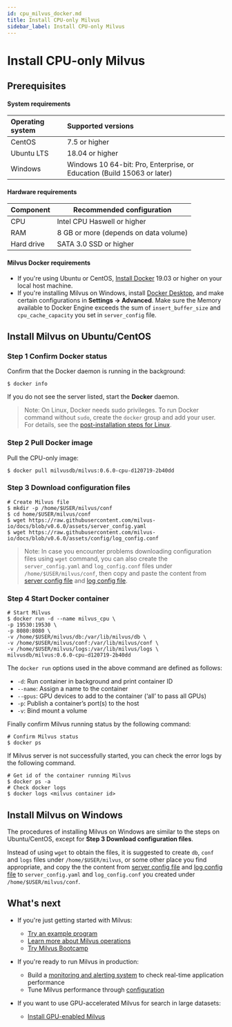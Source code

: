 ```yaml
---
id: cpu_milvus_docker.md
title: Install CPU-only Milvus
sidebar_label: Install CPU-only Milvus
---
```


# Install CPU-only Milvus

## Prerequisites

#### System requirements

| Operating system | Supported versions                                           |
| :--------------- | :----------------------------------------------------------- |
| CentOS           | 7.5 or higher                                                |
| Ubuntu LTS       | 18.04 or higher                                              |
| Windows          | Windows 10 64-bit: Pro, Enterprise, or Education (Build 15063 or later) |

#### Hardware requirements

| Component  | Recommended configuration             |
| ---------- | ------------------------------------- |
| CPU        | Intel CPU Haswell or higher           |
| RAM        | 8 GB or more (depends on data volume) |
| Hard drive | SATA 3.0 SSD or higher                |

#### Milvus Docker requirements

- If you're using Ubuntu or CentOS, [Install Docker](https://docs.docker.com/engine/installation/linux/docker-ce/ubuntu/) 19.03 or higher on your local host machine.
- If you're installing Milvus on Windows, install [Docker Desktop](https://docs.docker.com/docker-for-windows/install/), and make certain configurations in **Settings -> Advanced**. Make sure the Memory available to Docker Engine exceeds the sum of `insert_buffer_size` and `cpu_cache_capacity` you set in `server_config` file.

## Install Milvus on Ubuntu/CentOS

### Step 1 Confirm Docker status

Confirm that the Docker daemon is running in the background:

```shell
$ docker info
```

If you do not see the server listed, start the **Docker** daemon.

> Note: On Linux, Docker needs sudo privileges. To run Docker command without `sudo`, create the `docker` group and add your user. For details, see the [post-installation steps for Linux](https://docs.docker.com/install/linux/linux-postinstall/).

### Step 2 Pull Docker image

Pull the CPU-only image:

```shell
$ docker pull milvusdb/milvus:0.6.0-cpu-d120719-2b40dd
```

### Step 3 Download configuration files

```shell
# Create Milvus file
$ mkdir -p /home/$USER/milvus/conf
$ cd home/$USER/milvus/conf
$ wget https://raw.githubusercontent.com/milvus-io/docs/blob/v0.6.0/assets/server_config.yaml
$ wget https://raw.githubusercontent.com/milvus-io/docs/blob/v0.6.0/assets/config/log_config.conf
```

> Note: In case you encounter problems downloading configuration files using `wget` command, you can also create the `server_config.yaml` and `log_config.conf` files under `/home/$USER/milvus/conf`, then copy and paste the content from [server config file](https://github.com/milvus-io/milvus/blob/0.7.0/core/conf/demo/server_config.yaml) and [log config file](https://github.com/milvus-io/milvus/blob/0.7.0/core/conf/demo/log_config.conf).

### Step 4 Start Docker container

```shell
# Start Milvus
$ docker run -d --name milvus_cpu \
-p 19530:19530 \
-p 8080:8080 \
-v /home/$USER/milvus/db:/var/lib/milvus/db \
-v /home/$USER/milvus/conf:/var/lib/milvus/conf \
-v /home/$USER/milvus/logs:/var/lib/milvus/logs \
milvusdb/milvus:0.6.0-cpu-d120719-2b40dd
```

The `docker run` options used in the above command are defined as follows:

- `-d`: Run container in background and print container ID
- `--name`: Assign a name to the container
- `--gpus`: GPU devices to add to the container (‘all’ to pass all GPUs)
- `-p`: Publish a container’s port(s) to the host
- `-v`: Bind mount a volume

Finally confirm Milvus running status by the following command:

```shell
# Confirm Milvus status
$ docker ps
```

If Milvus server is not successfully started, you can check the error logs by the following command.

```shell
# Get id of the container running Milvus
$ docker ps -a
# Check docker logs
$ docker logs <milvus container id>
```

## Install Milvus on Windows

The procedures of installing Milvus on Windows are similar to the steps on Ubuntu/CentOS, except for **Step 3 Download configuration files**.

Instead of using `wget` to obtain the files, it is suggested to create `db`, `conf` and `logs` files under `/home/$USER/milvus`, or some other place you find appropriate, and copy the the content from [server config file](https://github.com/milvus-io/milvus/blob/0.7.0/core/conf/demo/server_config.yaml) and [log config file](https://github.com/milvus-io/milvus/blob/0.7.0/core/conf/demo/log_config.conf) to `server_config.yaml` and `log_config.conf` you created under `/home/$USER/milvus/conf`.

## What's next

- If you're just getting started with Milvus:

  - [Try an example program](../example_code.md)
  - [Learn more about Milvus operations](../../milvus_operation.md)
  - [Try Milvus Bootcamp](https://github.com/milvus-io/bootcamp)
  
- If you're ready to run Milvus in production:

  - Build a [monitoring and alerting system](../../monitor.md) to check real-time application performance
  - Tune Milvus performance through [configuration](../../../reference/milvus_config.md)
  
- If you want to use GPU-accelerated Milvus for search in large datasets:
  
  - [Install GPU-enabled Milvus](gpu_milvus_docker.md)
